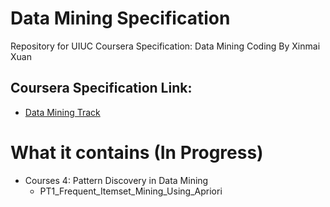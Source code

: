 # Data Mining Specification
Repository for UIUC Coursera Specification: Data Mining 
Coding By Xinmai Xuan
## Coursera Specification Link:
* [Data Mining Track](https://www.coursera.org/specializations/data-mining)

# What it contains (In Progress)

* Courses 4: Pattern Discovery in Data Mining
    * PT1_Frequent_Itemset_Mining_Using_Apriori
